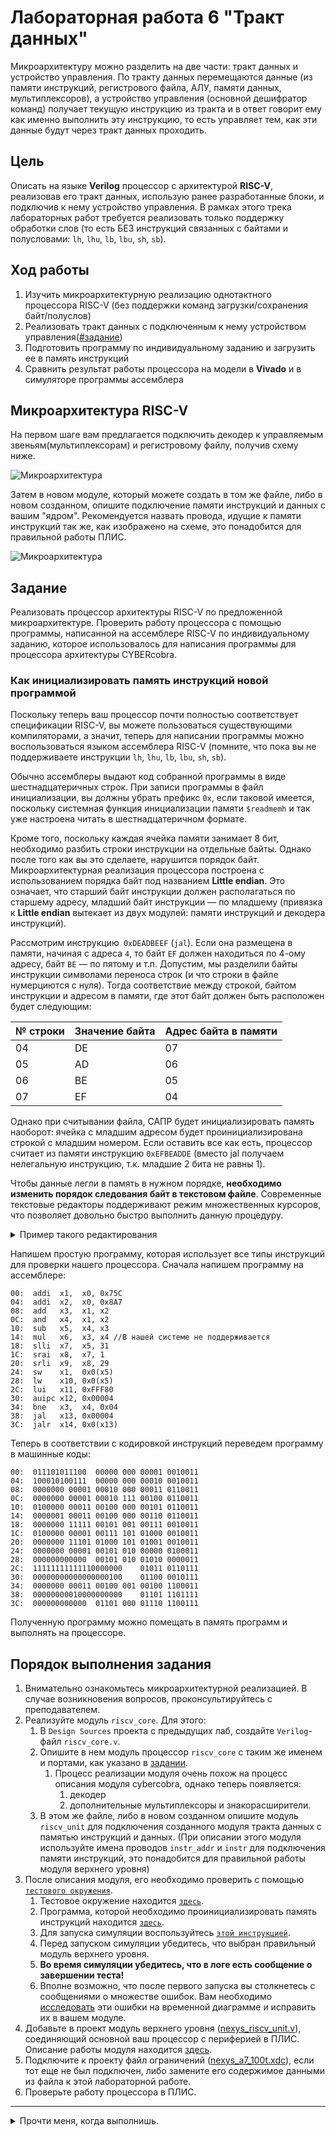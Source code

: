 # Лабораторная работа 6 "Тракт данных"

Микроархитектуру можно разделить на две части: тракт данных и устройство управления. По тракту данных перемещаются данные (из памяти инструкций, регистрового файла, АЛУ, памяти данных, мультиплексоров), а устройство управления (основной дешифратор команд) получает текущую инструкцию из тракта и в ответ говорит ему как именно выполнить эту инструкцию, то есть управляет тем, как эти данные будут через тракт данных проходить.

## Цель

Описать на языке **Verilog** процессор с архитектурой **RISC-V**, реализовав его тракт данных, использую ранее разработанные блоки, и подключив к нему устройство управления. В рамках этого трека лабораторных работ требуется реализовать только поддержку обработки слов (то есть БЕЗ инструкций связанных с байтами и полусловами: `lh`, `lhu`, `lb`, `lbu`, `sh`, `sb`).

## Ход работы

1. Изучить микроархитектурную реализацию однотактного процессора RISC-V (без поддержки команд загрузки/сохранения байт/полуслов)
2. Реализовать тракт данных с подключенным к нему устройством управления([#задание](#задание))
3. Подготовить программу по индивидуальному заданию и загрузить ее в память инструкций
4. Сравнить результат работы процессора на модели в **Vivado** и в симуляторе программы ассемблера

## Микроархитектура RISC-V

На первом шаге вам предлагается подключить декодер к управляемым звеньям(мультиплексорам) и регистровому файлу, получив схему ниже.

![Микроархитектура](../../../technical/Labs/Pic/uarch_dp1.png)

Затем в новом модуле, который можете создать в том же файле, либо в новом созданном, опишите подключение памяти инструкций и данных с вашим "ядром". Рекомендуется назвать провода, идущие к памяти инструкций так же, как изображено на схеме, это понадобится для правильной работы ПЛИС.

![Микроархитектура](../../../technical/Labs/Pic/uarch_dp2.png)

## Задание

Реализовать процессор архитектуры RISC-V по предложенной микроархитектуре. Проверить работу процессора с помощью программы, написанной на ассемблере RISC-V по индивидуальному заданию, которое использовалось для написания программы для процессора архитектуры CYBERcobra.

### Как инициализировать память инструкций новой программой

Поскольку теперь ваш процессор почти полностью соответствует спецификации RISC-V, вы можете пользоваться существующими компиляторами, а значит, теперь для написании программы можно воспользоваться языком ассемблера RISC-V (помните, что пока вы не поддерживаете инструкции `lh`, `lhu`, `lb`, `lbu`, `sh`, `sb`).

Обычно ассемблеры выдают код собранной программы в виде шестнадцатеричных строк. При записи программы в файл инициализации, вы должны убрать префикс `0x`, если таковой имеется, поскольку системная функция инициализации памяти `$readmemh` и так уже настроена читать в шестнадцатеричном формате.

Кроме того, поскольку каждая ячейка памяти занимает 8 бит, необходимо разбить строки инструкции на отдельные байты. Однако после того как вы это сделаете, нарушится порядок байт. Микроархитектурная реализация процессора построена с использованием порядка байт под названием **Little endian**. Это означает, что старший байт инструкции должен располагаться по старшему адресу, младший байт инструкции — по младшему (привязка к **Little endian** вытекает из двух модулей: памяти инструкций и декодера инструкций). 

Рассмотрим инструкцию` 0xDEADBEEF` (`jal`). Если она размещена в памяти, начиная с адреса `4`, то байт `EF` должен находиться по 4-ому адресу, байт `BE` — по пятому и т.п. Допустим, мы разделили байты инструкции символами переноса строк (и что строки в файле нумерциются с нуля). Тогда соответствие между строкой, байтом инструкции и адресом в памяти, где этот байт должен быть расположен будет следующим:

| № строки | Значение байта | Адрес байта в памяти |
|----------|----------------|----------------------|
|    04    |       DE       |          07          |
|    05    |       AD       |          06          |
|    06    |       BE       |          05          |
|    07    |       EF       |          04          |

Однако при считывании файла, САПР будет инициализировать память наоборот: ячейка с младшим адресом будет проинициализирована строкой с младшим номером. Если оставить все как есть, процессор считает из памяти инструкцию `0xEFBEADDE` (вместо jal получаем нелегальную инструкцию, т.к. младшие 2 бита не равны 1).

Чтобы данные легли в память в нужном порядке, **необходимо изменить порядок следования байт в текстовом файле**. Современные текстовые редакторы поддерживают режим множественных курсоров, что позволяет довольно быстро выполнить данную процедуру.

<details>
<summary> Пример такого редактирования </summary>
В VSCode дополнительные курсоры создаются либо через `alt+ЛКМ`, либо через `alt+ctrl+UP`, `alt+ctrl+DOWN`. Vivado так же поддерживает множественные курсоры (проведя мышью с зажатой ЛКМ вдоль нужных строк при зажатой клавише `Ctrl`).

![Пример создания и использования множественных курсоров](../../../technical/Other/Pic/multicursor_edit_example.gif)

</details>

Напишем простую программу, которая использует все типы инструкций для проверки нашего процессора. Сначала напишем программу на ассемблере:

```assembly
00:  addi  x1,  x0, 0x75С
04:  addi  x2,  x0, 0x8A7
08:  add   x3,  x1, x2
0C:  and   x4,  x1, x2
10:  sub   x5,  x4, x3
14:  mul   x6,  x3, x4 //В нашей системе не поддерживается
18:  slli  x7,  x5, 31
1C:  srai  x8,  x7, 1
20:  srli  x9,  x8, 29
24:  sw    x1,  0x0(x5)
28:  lw    x10, 0x0(x5)
2C:  lui   x11, 0xFFF80
30:  auipc x12, 0x00004
34:  bne   x3,  x4, 0x04
38:  jal   x13, 0x00004
3C:  jalr  x14, 0x0(x13)
```

Теперь в соответствии с кодировкой инструкций переведем программу в машинные коды:

```text
00:  011101011100  00000 000 00001 0010011
04:  100010100111  00000 000 00010 0010011
08:  0000000 00001 00010 000 00011 0110011
0C:  0000000 00001 00010 111 00100 0110011
10:  0100000 00011 00100 000 00101 0110011
14:  0000001 00011 00100 000 00110 0110011
18:  0000000 11111 00101 001 00111 0010011
1C:  0100000 00001 00111 101 01000 0010011
20:  0000000 11101 01000 101 01001 0010011
24:  0000000 00001 00101 010 00000 0100011
28:  000000000000  00101 010 01010 0000011
2C:  11111111111110000000    01011 0110111
30:  00000000000000000100    01100 0010111
34:  0000000 00011 00100 001 00100 1100011
38:  00000000010000000000    01101 1101111
3C:  000000000000  01101 000 01110 1100111
```

Полученную программу можно помещать в память программ и выполнять на процессоре.

## Порядок выполнения задания

1. Внимательно ознакомьтесь микроархитектурной реализацией. В случае возникновения вопросов, проконсультируйтесь с преподавателем.
2. Реализуйте модуль `riscv_core`. Для этого:
   1. В `Design Sources` проекта с предыдущих лаб, создайте `Verilog`-файл `riscv_core.v`.
   2. Опишите в нем модуль процессор `riscv_core` с таким же именем и портами, как указано в [задании](#задание).
      1. Процесс реализации модуля очень похож на процесс описания модуля cybercobra, однако теперь появляется:
         1. декодер
         2. дополнительные мультиплексоры и знакорасширители.
   3. В этом же файле, либо в новом созданном опишите модуль `riscv_unit` для подключения созданного модуля тракта данных с памятью инструкций и данных. (При описании этого модуля используйте имена проводов `instr_addr` и `instr` для подключения памяти инструкций, это понадобится для правильной работы модуля верхнего уровня)
3. После описания модуля, его необходимо проверить с помощью [`тестового окружения`](../../Other/Testbench.md).
   1. Тестовое окружение находится [`здесь`](tb_riscv_unit.v).
   2. Программа, которой необходимо проинициализировать память инструкций находится [`здесь`](data_path.txt).
   3. Для запуска симуляции воспользуйтесь [`этой инструкцией`](../../Other/Vivado%20Basics/Run%20Simulation.md).
   4. Перед запуском симуляции убедитесь, что выбран правильный модуль верхнего уровня.
   5. **Во время симуляции убедитесь, что в логе есть сообщение о завершении теста!**
   6. Вполне возможно, что после первого запуска вы столкнетесь с сообщениями о множестве ошибок. Вам необходимо [исследовать](../../Other/Vivado%20Basics/Debug_manual.md) эти ошибки на временной диаграмме и исправить их в вашем модуле.
4. Добавьте в проект модуль верхнего уровня ([nexys_riscv_unit.v](board%20files/nexys_riscv_unit.v)), соединяющий основной ваш процессор с периферией в ПЛИС. Описание работы модуля находится [здесь](board%20files).
5. Подключите к проекту файл ограничений ([nexys_a7_100t.xdc](board%20files/nexys_a7_100t.xdc)), если тот еще не был подключен, либо замените его содержимое данными из файла к этой лабораторной работе.
6. Проверьте работу процессора в ПЛИС.

---

<details>
  <summary>Прочти меня, когда выполнишь.</summary>
  Поздравляю, ты сделал(а) свой первый взрослый процессор! Теперь ты можешь говорить:

 >Я способен(на) на всё! Я сам(а) полностью, с нуля, сделал(а) процессор с архитектурой RISC-V! Что? Не знаешь, что такое архитектура? Пф, щегол! Подрастешь – узнаешь

</details>
